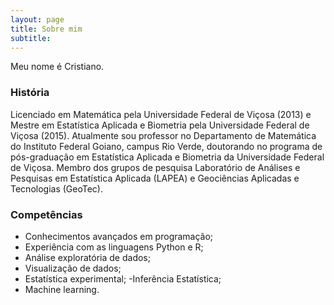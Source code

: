 ```yaml
---
layout: page
title: Sobre mim
subtitle: 
---
```


Meu nome é Cristiano.

### História


Licenciado em Matemática pela Universidade Federal de Viçosa (2013) e Mestre em Estatística Aplicada e Biometria pela Universidade Federal de Viçosa (2015). 
Atualmente sou professor no Departamento de Matemática do Instituto Federal Goiano, campus Rio Verde, doutorando no programa de pós-graduação em Estatística Aplicada e Biometria da Universidade Federal de Viçosa.
Membro dos grupos de pesquisa Laboratório de Análises e Pesquisas em Estatística Aplicada (LAPEA) e Geociências Aplicadas e Tecnologias (GeoTec).

### Competências
- Conhecimentos avançados em programação;
- Experiência com as linguagens Python e R; 
- Análise exploratória de dados;
- Visualização de dados;
- Estatística experimental;
-Inferência Estatística;
- Machine learning.

